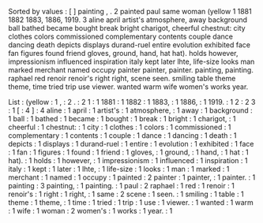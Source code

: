 Sorted by values :
[ ] painting , . 2 painted paul same woman (yellow 1 1881 1882 1883, 1886, 1919. 3 aline april artist's atmosphere, away background ball bathed became bought break bright charigot, cheerful chestnut: city clothes colors commissioned complementary contents couple dance dancing death depicts displays durand-ruel entire evolution exhibited face fan figures found friend gloves, ground, hand, hat hat). holds however, impressionism influenced inspiration italy kept later lhte, life-size looks man marked merchant named occupy painter painter, painter. painting, painting. raphael red renoir renoir's right right, scene seen. smiling table theme theme, time tried trip use viewer. wanted warm wife women's works year. 

List :
(yellow : 1
, : 2
. : 2
1 : 1
1881 : 1
1882 : 1
1883, : 1
1886, : 1
1919. : 1
2 : 2
3 : 1
[ : 4
] : 4
aline : 1
april : 1
artist's : 1
atmosphere, : 1
away : 1
background : 1
ball : 1
bathed : 1
became : 1
bought : 1
break : 1
bright : 1
charigot, : 1
cheerful : 1
chestnut: : 1
city : 1
clothes : 1
colors : 1
commissioned : 1
complementary : 1
contents : 1
couple : 1
dance : 1
dancing : 1
death : 1
depicts : 1
displays : 1
durand-ruel : 1
entire : 1
evolution : 1
exhibited : 1
face : 1
fan : 1
figures : 1
found : 1
friend : 1
gloves, : 1
ground, : 1
hand, : 1
hat : 1
hat). : 1
holds : 1
however, : 1
impressionism : 1
influenced : 1
inspiration : 1
italy : 1
kept : 1
later : 1
lhte, : 1
life-size : 1
looks : 1
man : 1
marked : 1
merchant : 1
named : 1
occupy : 1
painted : 2
painter : 1
painter, : 1
painter. : 1
painting : 3
painting, : 1
painting. : 1
paul : 2
raphael : 1
red : 1
renoir : 1
renoir's : 1
right : 1
right, : 1
same : 2
scene : 1
seen. : 1
smiling : 1
table : 1
theme : 1
theme, : 1
time : 1
tried : 1
trip : 1
use : 1
viewer. : 1
wanted : 1
warm : 1
wife : 1
woman : 2
women's : 1
works : 1
year. : 1
